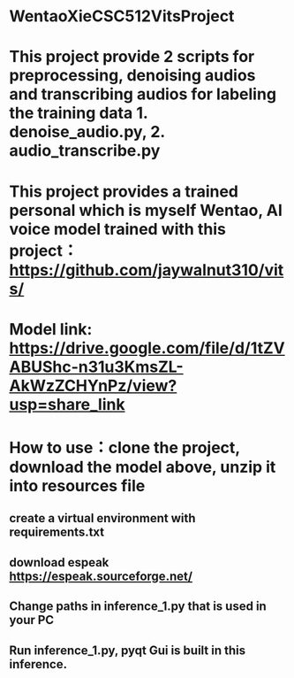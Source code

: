 # WentaoXieCSC512VitsProject
# This project provide 2 scripts for preprocessing, denoising audios and transcribing audios for labeling the training data 1. denoise_audio.py, 2. audio_transcribe.py
# This project provides a trained personal which is myself Wentao, AI voice model trained with this project： https://github.com/jaywalnut310/vits/
# Model link: https://drive.google.com/file/d/1tZVABUShc-n31u3KmsZL-AkWzZCHYnPz/view?usp=share_link
# How to use：clone the project, download the model above, unzip it into resources file
## create a virtual environment with requirements.txt
## download espeak https://espeak.sourceforge.net/
## Change paths in inference_1.py that is used in your PC
## Run inference_1.py, pyqt Gui is built in this inference. 
